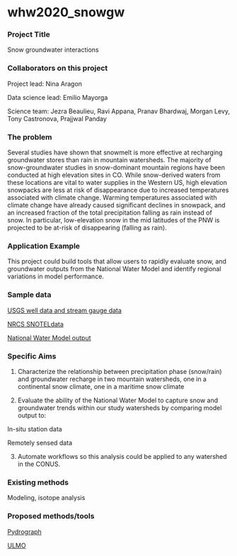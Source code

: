 # whw2020_snowgw


### Project Title
Snow groundwater interactions

### Collaborators on this project
Project lead: Nina Aragon

Data science lead: Emilio Mayorga

Science team: Jezra Beaulieu, Ravi Appana, Pranav Bhardwaj, Morgan Levy, Tony Castronova, Prajjwal Panday

### The problem
Several studies have shown that snowmelt is more effective at recharging groundwater stores than rain in mountain watersheds. The majority of snow-groundwater studies in snow-dominant mountain regions have been conducted at high elevation sites in CO. While snow-derived waters from these locations are vital to water supplies in the Western US, high elevation snowpacks are less at risk of disappearance due to increased temperatures associated with climate change. Warming temperatures associated with climate change have already caused significant declines in snowpack, and an increased fraction of the total precipitation falling as rain instead of snow. In particular, low-elevation snow in the mid latitudes of the PNW is projected to be at-risk of disappearing (falling as rain). 
 
### Application Example
This project could build tools that allow users to rapidly evaluate snow, and groundwater outputs from the National Water Model and identify regional variations in model performance. 

### Sample data
[USGS well data and stream gauge data](https://waterdata.usgs.gov/nwis)

[NRCS SNOTELdata](https://www.wcc.nrcs.usda.gov/snow/)

[National Water Model output](http://thredds.hydroshare.org/thredds/catalog.html)

### Specific Aims
1. Characterize the relationship between precipitation phase (snow/rain) and groundwater recharge in two mountain watersheds, one in a continental snow climate, one in a maritime snow climate

2. Evaluate the ability of the National Water Model to capture snow and groundwater trends within our study watersheds by comparing model output to:

In-situ station data

Remotely sensed data  

3. Automate workflows so this analysis could be applied to any watershed in the CONUS. 

### Existing methods
Modeling, isotope analysis

### Proposed methods/tools
[Pydrograph](https://github.com/aleaf/pydrograph)

[ULMO](https://github.com/ulmo-dev/ulmo)


